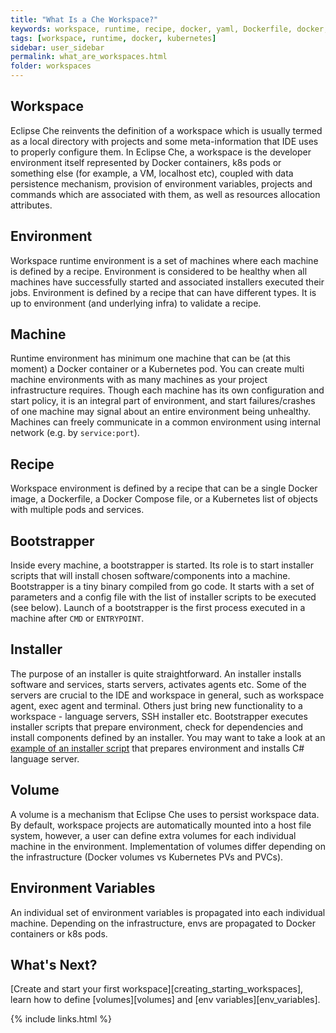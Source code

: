 ```yaml
---
title: "What Is a Che Workspace?"
keywords: workspace, runtime, recipe, docker, yaml, Dockerfile, docker, kubernetes, container, pod
tags: [workspace, runtime, docker, kubernetes]
sidebar: user_sidebar
permalink: what_are_workspaces.html
folder: workspaces
---
```


## Workspace

Eclipse Che reinvents the definition of a workspace which is usually termed as a local directory with projects and some meta-information that IDE uses to properly configure them. In Eclipse Che, a workspace is the developer environment itself represented by Docker containers, k8s pods or something else (for example, a VM, localhost etc), coupled with data persistence mechanism, provision of environment variables, projects and commands which are associated with them, as well as resources allocation attributes.

## Environment

Workspace runtime environment is a set of machines where each machine is defined by a recipe. Environment is considered to be healthy when all machines have successfully started and associated installers executed their jobs. Environment is defined by a recipe that can have different types. It is up to environment (and underlying infra) to validate a recipe.

## Machine

Runtime environment has minimum one machine that can be (at this moment) a Docker container or a Kubernetes pod. You can create multi machine environments with as many machines as your project infrastructure requires. Though each machine has its own configuration and start policy, it is an integral part of environment, and start failures/crashes of one machine may signal about an entire environment being unhealthy. Machines can freely communicate in a common environment using internal network (e.g. by `service:port`).

## Recipe

Workspace environment is defined by a recipe that can be a single Docker image, a Dockerfile, a Docker Compose file, or a Kubernetes list of objects with multiple pods and services.

## Bootstrapper

Inside every machine, a bootstrapper is started. Its role is to start installer scripts that will install chosen software/components into a machine. Bootstrapper is a tiny binary compiled from go code. It starts with a set of parameters and a config file with the list of installer scripts to be executed (see below). Launch of a bootstrapper is the first process executed in a machine after `CMD` or `ENTRYPOINT`.

## Installer

The purpose of an installer is quite straightforward. An installer installs software and services, starts servers, activates agents etc. Some of the servers are crucial to the IDE and workspace in general, such as workspace agent, exec agent and terminal. Others just bring new functionality to a workspace - language servers, SSH installer etc. Bootstrapper executes installer scripts that prepare environment, check for dependencies and install components defined by an installer. You may want to take a look at an [example of an installer script](https://github.com/eclipse/che/blob/che6/agents/ls-csharp/src/main/resources/installers/1.0.1/org.eclipse.che.ls.csharp.script.sh) that prepares environment and installs C# language server.

## Volume

A volume is a mechanism that Eclipse Che uses to persist workspace data. By default, workspace projects are automatically mounted into a host file system, however, a user can define extra volumes for each individual machine in the environment. Implementation of volumes differ depending on the infrastructure (Docker volumes vs Kubernetes PVs and PVCs).

## Environment Variables

An individual set of environment variables is propagated into each individual machine. Depending on the infrastructure, envs are propagated to Docker containers or k8s pods.

## What's Next?

[Create and start your first workspace][creating_starting_workspaces], learn how to define [volumes][volumes] and [env variables][env_variables].

{% include links.html %}
